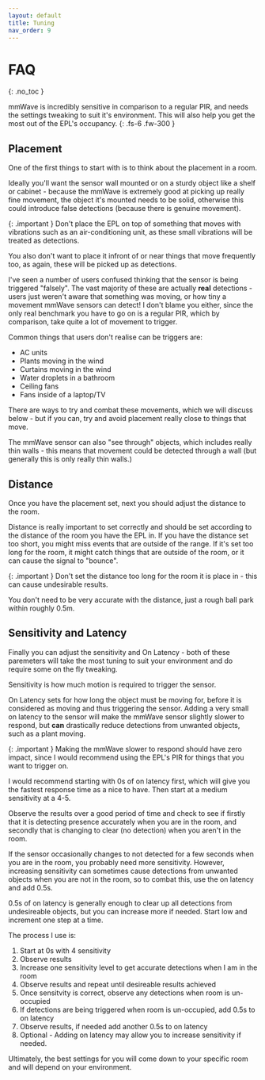```yaml
---
layout: default
title: Tuning
nav_order: 9
---
```


# FAQ

{: .no_toc }

mmWave is incredibly sensitive in comparison to a regular PIR, and needs the settings tweaking to suit it's environment. This will also help you get the most out of the EPL's occupancy.
{: .fs-6 .fw-300 }

## Placement

One of the first things to start with is to think about the placement in a room.

Ideally you'll want the sensor wall mounted or on a sturdy object like a shelf or cabinet - because the mmWave is extremely good at picking up really fine movement, the object it's mounted needs to be solid, otherwise this could introduce false detections (because there is genuine movement).

{: .important }
Don't place the EPL on top of something that moves with vibrations such as an air-conditioning unit, as these small vibrations will be treated as detections.

You also don't want to place it infront of or near things that move frequently too, as again, these will be picked up as detections.

I've seen a number of users confused thinking that the sensor is being triggered "falsely". The vast majority of these are actually **real** detections - users just weren't aware that something was moving, or how tiny a movement mmWave sensors can detect! I don't blame you either, since the only real benchmark you have to go on is a regular PIR, which by comparison, take quite a lot of movement to trigger.

Common things that users don't realise can be triggers are:
* AC units
* Plants moving in the wind
* Curtains moving in the wind
* Water droplets in a bathroom
* Ceiling fans
* Fans inside of a laptop/TV

There are ways to try and combat these movements, which we will discuss below - but if you can, try and avoid placement really close to things that move. 

The mmWave sensor can also "see through" objects, which includes really thin walls - this means that movement could be detected through a wall (but generally this is only really thin walls.)

## Distance

Once you have the placement set, next you should adjust the distance to the room.

Distance is really important to set correctly and should be set according to the distance of the room you have the EPL in. If you have the distance set too short, you might miss events that are outside of the range. If it's set too long for the room, it might catch things that are outside of the room, or it can cause the signal to "bounce".

{: .important }
Don't set the distance too long for the room it is place in - this can cause undesirable results.

You don't need to be very accurate with the distance, just a rough ball park within roughly 0.5m.

## Sensitivity and Latency

Finally you can adjust the sensitivity and On Latency - both of these paremeters will take the most tuning to suit your environment and do require some on the fly tweaking.

Sensitivity is how much motion is required to trigger the sensor.

On Latency sets for how long the object must be moving for, before it is considered as moving and thus triggering the sensor. Adding a very small on latency to the sensor will make the mmWave sensor slightly slower to respond, but **can** drastically reduce detections from unwanted objects, such as a plant moving.

{: .important }
Making the mmWave slower to respond should have zero impact, since I would recommend using the EPL's PIR for things that you want to trigger on.

I would recommend starting with 0s of on latency first, which will give you the fastest response time as a nice to have. Then start at a medium sensitivity at a 4-5.

Observe the results over a good period of time and check to see if firstly that it is detecting presence accurately when you are in the room, and secondly that is changing to clear (no detection) when you aren't in the room.

If the sensor occasionally changes to not detected for a few seconds when you are in the room, you probably need more sensitivity. However, increasing sensitivity can sometimes cause detections from unwanted objects when you are not in the room, so to combat this, use the on latency and add 0.5s.

0.5s of on latency is generally enough to clear up all detections from undesireable objects, but you can increase more if needed. Start low and increment one step at a time.

The process I use is:

1. Start at 0s with 4 sensitivity
2. Observe results
3. Increase one sensitivity level to get accurate detections when I am in the room
4. Observe results and repeat until desireable results achieved
5. Once sensitvity is correct, observe any detections when room is un-occupied
6. If detections are being triggered when room is un-occupied, add 0.5s to on latency
7. Observe results, if needed add another 0.5s to on latency
8. Optional - Adding on latency may allow you to increase sensitivity if needed.

Ultimately, the best settings for you will come down to your specific room and will depend on your environment.
